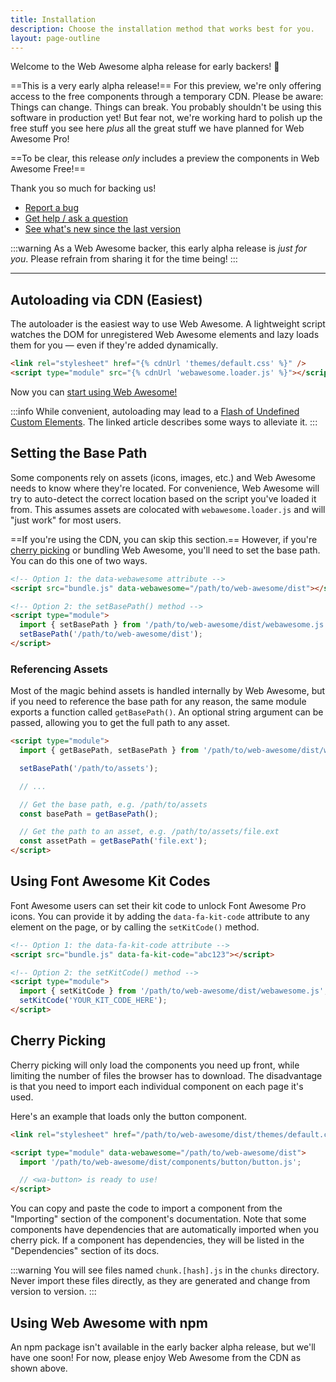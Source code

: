```yaml
---
title: Installation
description: Choose the installation method that works best for you.
layout: page-outline
---
```


Welcome to the Web Awesome alpha release for early backers! 👋

==This is a very early alpha release!== For this preview, we're only offering access to the free components through a temporary CDN. Please be aware: Things can change. Things can break. You probably shouldn't be using this software in production yet! But fear not, we're working hard to polish up the free stuff you see here _plus_ all the great stuff we have planned for Web Awesome Pro!

==To be clear, this release _only_ includes a preview the components in Web Awesome Free!==

Thank you so much for backing us!

- [Report a bug](https://github.com/shoelace-style/webawesome-alpha/issues)
- [Get help / ask a question](https://github.com/shoelace-style/webawesome-alpha/discussions)
- [See what's new since the last version](/docs/resources/changelog)

:::warning
As a Web Awesome backer, this early alpha release is _just for you_. Please refrain from sharing it for the time being!
:::

---

## Autoloading via CDN (Easiest)

The autoloader is the easiest way to use Web Awesome. A lightweight script watches the DOM for unregistered Web Awesome elements and lazy loads them for you — even if they're added dynamically.

```html
<link rel="stylesheet" href="{% cdnUrl 'themes/default.css' %}" />
<script type="module" src="{% cdnUrl 'webawesome.loader.js' %}"></script>
```

Now you can [start using Web Awesome!](/docs/usage)

:::info
While convenient, autoloading may lead to a [Flash of Undefined Custom Elements](https://www.abeautifulsite.net/posts/flash-of-undefined-custom-elements/). The linked article describes some ways to alleviate it.
:::

## Setting the Base Path

Some components rely on assets (icons, images, etc.) and Web Awesome needs to know where they're located. For convenience, Web Awesome will try to auto-detect the correct location based on the script you've loaded it from. This assumes assets are colocated with `webawesome.loader.js` and will "just work" for most users.

==If you're using the CDN, you can skip this section.== However, if you're [cherry picking](#cherry-picking) or bundling Web Awesome, you'll need to set the base path. You can do this one of two ways.

```html
<!-- Option 1: the data-webawesome attribute -->
<script src="bundle.js" data-webawesome="/path/to/web-awesome/dist"></script>

<!-- Option 2: the setBasePath() method -->
<script type="module">
  import { setBasePath } from '/path/to/web-awesome/dist/webawesome.js';
  setBasePath('/path/to/web-awesome/dist');
</script>
```

### Referencing Assets

Most of the magic behind assets is handled internally by Web Awesome, but if you need to reference the base path for any reason, the same module exports a function called `getBasePath()`. An optional string argument can be passed, allowing you to get the full path to any asset.

```html
<script type="module">
  import { getBasePath, setBasePath } from '/path/to/web-awesome/dist/webawesome.js';

  setBasePath('/path/to/assets');

  // ...

  // Get the base path, e.g. /path/to/assets
  const basePath = getBasePath();

  // Get the path to an asset, e.g. /path/to/assets/file.ext
  const assetPath = getBasePath('file.ext');
</script>
```

## Using Font Awesome Kit Codes

Font Awesome users can set their kit code to unlock Font Awesome Pro icons. You can provide it by adding the `data-fa-kit-code` attribute to any element on the page, or by calling the `setKitCode()` method.

```html
<!-- Option 1: the data-fa-kit-code attribute -->
<script src="bundle.js" data-fa-kit-code="abc123"></script>

<!-- Option 2: the setKitCode() method -->
<script type="module">
  import { setKitCode } from '/path/to/web-awesome/dist/webawesome.js';
  setKitCode('YOUR_KIT_CODE_HERE');
</script>
```

## Cherry Picking

Cherry picking will only load the components you need up front, while limiting the number of files the browser has to download. The disadvantage is that you need to import each individual component on each page it's used.

Here's an example that loads only the button component.

```html
<link rel="stylesheet" href="/path/to/web-awesome/dist/themes/default.css" />

<script type="module" data-webawesome="/path/to/web-awesome/dist">
  import '/path/to/web-awesome/dist/components/button/button.js';

  // <wa-button> is ready to use!
</script>
```

You can copy and paste the code to import a component from the "Importing" section of the component's documentation. Note that some components have dependencies that are automatically imported when you cherry pick. If a component has dependencies, they will be listed in the "Dependencies" section of its docs.

:::warning
You will see files named `chunk.[hash].js` in the `chunks` directory. Never import these files directly, as they are generated and change from version to version.
:::

## Using Web Awesome with npm

An npm package isn't available in the early backer alpha release, but we'll have one soon! For now, please enjoy Web Awesome from the CDN as shown above.
